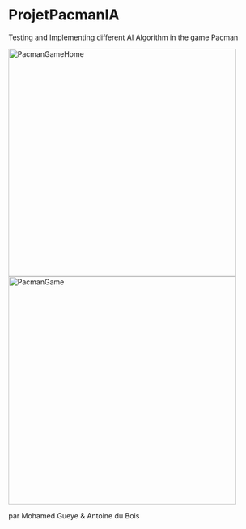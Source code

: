# ProjetPacmanIA
Testing and Implementing different AI Algorithm in the game Pacman

<a href="https://gitpoint.co/">
  <img alt="PacmanGameHome" title="GameHome" src="https://imgur.com/OgIMmGz.png" width="450">
</a>

<br/>

<a href="https://gitpoint.co/">
  <img alt="PacmanGame" title="Game" src="https://imgur.com/hPFba3m.png" width="450">
</a>

par Mohamed Gueye & Antoine du Bois
